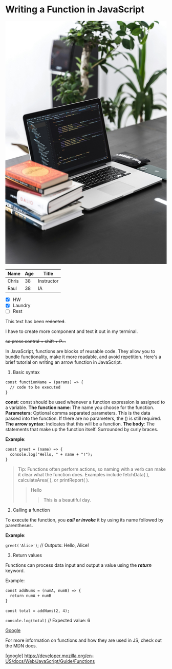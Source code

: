 # Writing a Function in JavaScript


![some alt test](./assets/altumcode.jpg)

| Name | Age | Title |
| ------ | -------- | ------------ |
| Chris | 38 | Instructor |
| Raul | 38 | IA |


- [x] HW
- [x] Laundry
- [ ] Rest

This text has been ~~redacted~~. 

I have to create more component and text it out in my terminal.

~~so press contral + shift + P...~~



 In JavaScript, functions are blocks of reusable code.
 They allow you to bundle functionality, make it more readable, and avoid repetition. Here's a brief tutorial on writing an arrow function in JavaScript.

1. Basic syntax
```
const functionName = (params) => {
  // code to be executed
}
```
**const**: const should be used whenever a function expression is assigned to a variable.
**The function name**: The name you choose for the function.
**Parameters**: Optional comma separated parameters. This is the data passed into the function. If there are no parameters, the () is still required.
**The arrow syntax**: Indicates that this will be a function.
**The body**: The statements that make up the function itself. Surrounded by curly braces.

**Example**:
```
const greet = (name) => {
  console.log("Hello, " + name + "!");
}
```
> Tip: Functions often perform actions, so naming with a verb can make it clear what the function does. Examples include fetchData( ), calculateArea( ), or printReport( ).
>> Hello
>>> This is a beautiful day. 

2. Calling a function

To execute the function, you ***call or invoke*** it by using its name followed by parentheses.

**Example**:

`greet('Alice')`; // Outputs: Hello, Alice!

3. Return values

Functions can process data input and output a value using the ***return*** keyword.

Example: 
```
const addNums = (numA, numB) => {
  return numA + numB
}
```
```const total = addNums(2, 4);```

`console.log(total)` // Expected value: 6

[Google](https://www.google.com)

<!-- This is [a reference][example]. -->

[example]: http://www.example.com/



For more information on functions and how they are used in JS, check out the MDN docs. 


[google] https://developer.mozilla.org/en-US/docs/Web/JavaScript/Guide/Functions

